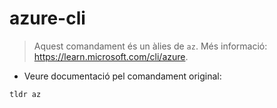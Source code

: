# azure-cli

> Aquest comandament és un àlies de `az`.
> Més informació: <https://learn.microsoft.com/cli/azure>.

- Veure documentació pel comandament original:

`tldr az`
